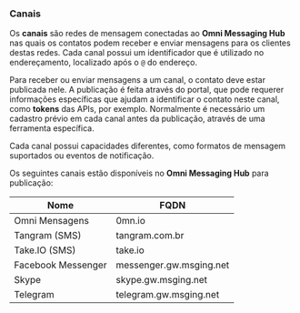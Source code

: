 ### Canais

Os **canais** são redes de mensagem conectadas ao **Omni Messaging Hub** nas quais os contatos podem receber e enviar mensagens para os clientes destas redes. Cada canal possui um identificador que é utilizado no endereçamento, localizado após o `@` do endereço.

Para receber ou enviar mensagens a um canal, o contato deve estar publicada nele. A publicação é feita através do portal, que  pode requerer informações específicas que ajudam a identificar o contato neste canal, como **tokens** das APIs, por exemplo. Normalmente é necessário um cadastro prévio em cada canal antes da publicação, através de uma ferramenta específica.

Cada canal possui capacidades diferentes, como formatos de mensagem suportados ou eventos de notificação.

Os seguintes canais estão disponíveis no **Omni Messaging Hub** para publicação:

| Nome               | FQDN                    |
|--------------------|-------------------------|
| Omni Mensagens     | 0mn.io                  |
| Tangram (SMS)      | tangram.com.br          |
| Take.IO (SMS)      | take.io                 |
| Facebook Messenger | messenger.gw.msging.net |
| Skype              | skype.gw.msging.net     |
| Telegram           | telegram.gw.msging.net  |
